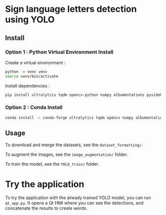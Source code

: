 # Sign language letters detection using YOLO

## Install

### Option 1 : Python Virtual Environment Install

Create a virtual environment :

```bash
python -m venv venv
source venv/bin/activate
```

Install dependencies :

```bash
pip install ultralytics tqdm opencv-python numpy albumentations pyside6 openai
```

### Option 2 : Conda Install
```bash
conda install -c conda-forge ultralytics tqdm opencv numpy albumentations pyside6 openai
```

## Usage

To download and merge the datasets, see the `dataset_formatting/`.

To augment the images, see the `image_augmentation/` folder.

To train the model, see the `YOLO_train/` folder.

# Try the application  
To try the application with the already trained YOLO model, you can run `qt_app.py`. It opens a Qt HMI where you can see the detections, and concatenate the results to create words.
